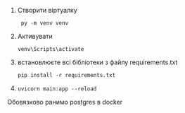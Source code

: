 


1. Створити віртуалку

   ```
    py -m venv venv
   ```
2. Активувати

   ```
   venv\Scripts\activate
   ```
3. встановлюєте всі бібліотеки з файлу requirements.txt

   ```
   pip install -r requirements.txt
   ```
4. ```
   uvicorn main:app --reload
   ```

Обовязково ранимо postgres в docker
